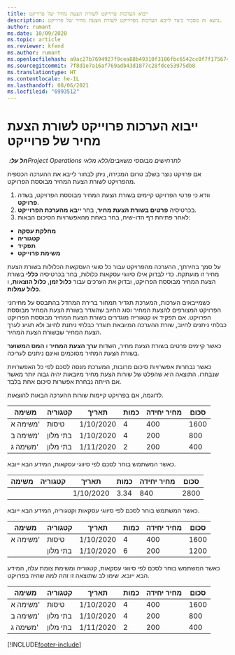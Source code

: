 ```yaml
---
title: ייבוא הערכות פרוייקט לשורת הצעת מחיר של פרוייקט
description: נושא זה מסביר כיצד לייבא הערכות מפרוייקט לשורת הצעת מחיר של פרוייקט.
author: rumant
ms.date: 10/09/2020
ms.topic: article
ms.reviewer: kfend
ms.author: rumant
ms.openlocfilehash: a9ac27b7694927f9cea88b49310f3106fbc6542cc0f7f1756744b970358c1057
ms.sourcegitcommit: 7f8d1e7a16af769adb43d1877c28fdce53975db8
ms.translationtype: HT
ms.contentlocale: he-IL
ms.lasthandoff: 08/06/2021
ms.locfileid: "6993512"
---
```

# <a name="import-estimates-for-a-project-to-a-project-quote-line"></a>ייבוא הערכות פרוייקט לשורת הצעת מחיר של פרוייקט

_**חל על:** ‏Project Operations לתרחישים מבוססי משאבים/ללא מלאי_


אם פרויקט נוצר בשלב טרום המכירה, ניתן לבחור לייבא את ההערכה הכספית מהפרויקט לשורת הצעת המחיר מבוססת הפרויקט.

1. וודא כי פרטי הפרויקט קיימים בשורת הצעת המחיר מבוססת הפרויקט, בשדה **פרויקט**.
2. בכרטיסיה **פרטים בשורת הצעת מחיר**, בחר **ייבא מהערכת הפרוייקט**.
3. לאחר פתיחת דף הדו-שיח, בחר באחת מהאפשרויות הסיכום הבאות:

  - **מחלקת עסקה**
  - **קטגוריה**
  - **תפקיד** 
  - **משימת פרוייקט**

על סמך בחירתך, ההערכה מהפרויקט עבור כל סווגי העסקאות הכלולות בשורת הצעת מחיר זו מועתקת. כדי לבדוק אילו סיווגי עסקאות כלולות, בחר בכרטיסיה **כללי** בשורת הצעת המחיר מבוססת הפרויקט, ובדוק את הערכים עבור **כלול זמן**, **כלול הוצאות**, ו **כלול עמלות**.

כשמייבאים הערכות, המערכת תגדיר תמחור ברירת המחדל בהתבסס על מחירוני הפרויקט המצורפים להצעת המחיר וסוג החיוב שהוגדר בשורת הצעת המחיר מבוססת הפרויקט. אם תפקיד או קטגוריה מוגדרים בשורת הצעת המחיר מבוססת הפרויקט כבלתי ניתנים לחיוב, שורת ההערכה המיובאת תוגדר כבלתי ניתנת לחיוב ולא תגיע לערך הצעת המחיר שבשורת הצעת המחיר.

כאשר קיימים פרטים בשורת הצעת מחיר, השדות **ערך הצעת המחיר** ו **המס המשוער** בשורת הצעת המחיר מסוכמים ואינם ניתנים לעריכה.

כאשר נבחרות אפשרויות סיכום מרובות, המערכת מנסה לסכם לפי כל האפשרויות שנבחרו. התוצאה היא שהפלט של שורות הצעת מחיר מיובאות יהיה גבוה יותר מאשר אם הייתה נבחרת אפשרות סיכום אחת בלבד.

לדוגמה, אם בפרויקט קיימות שורות ההערכה הבאות להוצאות.

| משימה | קטגוריה | תאריך | כמות | מחיר יחידה | סכום |
| --- | --- | --- | --- | --- | --- |
| משימה א' | טיסות | 1/10/2020 | 4 | 400 | 1600 |
| משימה ב' | בתי מלון | 1/10/2020 | 4 | 200 | 800 |
| משימה ג' | בתי מלון | 1/11/2020 | 2 | 200 | 400 |

כאשר המשתמש בוחר לסכם לפי סיווגי עסקאות, המידע הבא ייובא.

| משימה | קטגוריה | תאריך | כמות | מחיר יחידה | סכום |
| --- | --- | --- | --- | --- | --- |
| | | 1/10/2020 | 3.34 | 840 | 2800 |

כאשר המשתמש בוחר לסכם לפי סיווגי עסקאות וקטגוריה, המידע הבא ייובא.

| משימה | קטגוריה | תאריך | כמות | מחיר יחידה | סכום |
| --- | --- | --- | --- | --- | --- |
| משימה א' | טיסות | 1/10/2020 | 4 | 400 | 1600 |
| | בתי מלון | 1/10/2020 | 6 | 200 | 1200 |

כאשר המשתמש בוחר לסכם לפי סיווגי עסקאות, קטגוריה ומשימת צומת עלה, המידע הבא ייובא. שימו לב שתוצאה זו זהה למה שהיה בפרויקט.

| משימה | קטגוריה | תאריך | כמות | מחיר יחידה | סכום |
| --- | --- | --- | --- | --- | --- |
| משימה א' | טיסות | 1/10/2020 | 4 | 400 | 1600 |
| משימה ב' | בתי מלון | 1/10/2020 | 4 | 200 | 800 |
| משימה ג' | בתי מלון | 1/11/2020 | 2 | 200 | 400 |


[!INCLUDE[footer-include](../includes/footer-banner.md)]
